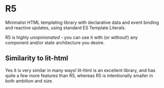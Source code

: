 # R5

Minimalist HTML templating library with declarative data and event binding and reactive updates, using standard ES Template Literals.

R5 is highly _unopinionated_ - you can use it with (or without!) any component and/or state architecture you desire.

## Similarity to lit-html

Yes it is very similar in many ways! lit-html is an excellent library, and has quite a few more features than R5, whereas R5 is intentionally smaller in both ambition and size.
